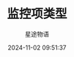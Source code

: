 ---
title: 监控项类型
date: 2024-11-02 09:51:37
permalink: /pages/zabbix4/
categories:
  - 运维
  - Zabbix
tags:
  - Zabbix
author: 星途物语
---
